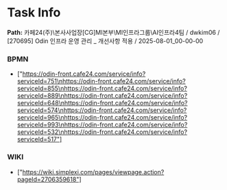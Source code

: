# Task Info

**Path:** 카페24(주)\본사사업장\[CG]MI본부\MI인프라그룹\AI인프라4팀 / dwkim06 / [270695] Odin 인프라 운영 관리 _ 개선사항 적용 / 2025-08-01_00-00-00

### BPMN
- ["https://odin-front.cafe24.com/service/info?serviceId=751\nhttps://odin-front.cafe24.com/service/info?serviceId=855\nhttps://odin-front.cafe24.com/service/info?serviceId=889\nhttps://odin-front.cafe24.com/service/info?serviceId=648\nhttps://odin-front.cafe24.com/service/info?serviceId=574\nhttps://odin-front.cafe24.com/service/info?serviceId=965\nhttps://odin-front.cafe24.com/service/info?serviceId=993\nhttps://odin-front.cafe24.com/service/info?serviceId=532\nhttps://odin-front.cafe24.com/service/info?serviceId=517"]

### WIKI
- ["https://wiki.simplexi.com/pages/viewpage.action?pageId=2706359618"]

